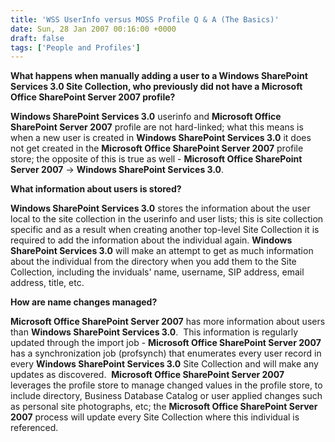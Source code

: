 ```yaml
---
title: 'WSS UserInfo versus MOSS Profile Q & A (The Basics)'
date: Sun, 28 Jan 2007 00:16:00 +0000
draft: false
tags: ['People and Profiles']
---
```


**What happens when manually adding a user to a Windows SharePoint Services 3.0 Site Collection, who previously did not have a Microsoft Office SharePoint Server 2007 profile?**

**Windows SharePoint Services 3.0** userinfo and **Microsoft Office SharePoint Server 2007** profile are not hard-linked; what this means is when a new user is created in **Windows SharePoint Services 3.0** it does not get created in the **Microsoft Office SharePoint Server 2007** profile store; the opposite of this is true as well - **Microsoft Office SharePoint Server 2007** -> **Windows SharePoint Services 3.0**.

**What information about users is stored?**

**Windows SharePoint Services 3.0** stores the information about the user local to the site collection in the userinfo and user lists; this is site collection specific and as a result when creating another top-level Site Collection it is required to add the information about the individual again. **Windows SharePoint Services 3.0** will make an attempt to get as much information about the individual from the directory when you add them to the Site Collection, including the inviduals' name, username, SIP address, email address, title, etc.

**How are name changes managed?**

**Microsoft Office SharePoint Server 2007** has more information about users than **Windows SharePoint Services 3.0**.  This information is regularly updated through the import job - **Microsoft Office SharePoint Server 2007** has a synchronization job (profsynch) that enumerates every user record in every **Windows SharePoint Services 3.0** Site Collection and will make any updates as discovered.  **Microsoft Office SharePoint Server 2007** leverages the profile store to manage changed values in the profile store, to include directory, Business Database Catalog or user applied changes such as personal site photographs, etc; the **Microsoft Office SharePoint Server 2007** process will update every Site Collection where this individual is referenced.